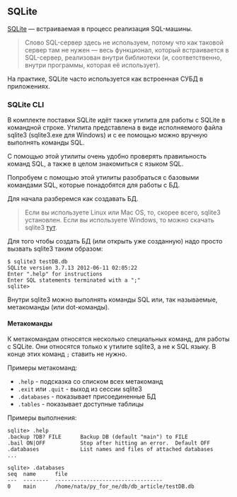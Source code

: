 ## SQLite

[SQLite](http://xgu.ru/wiki/SQLite) — встраиваемая в процесс реализация SQL-машины.

> Слово SQL-сервер здесь не используем, потому что как таковой сервер там не нужен — весь функционал, который встраивается в SQL-сервер, реализован внутри библиотеки (и, соответственно, внутри программы, которая её использует).

На практике, SQLite часто используется как встроенная СУБД в приложениях.


### SQLite CLI

В комплекте поставки SQLite идёт также утилита для работы с SQLite в командной строке.
Утилита представлена в виде исполняемого файла sqlite3 (sqlite3.exe для Windows) и с ее помощью можно вручную выполнять команды SQL.

С помощью этой утилиты очень удобно проверять правильность команд SQL, а также в целом знакомиться с языком SQL.

Попробуем с помощью этой утилиты разобраться с базовыми командами SQL, которые понадобятся для работы с БД.

Для начала разберемся как создавать БД.

> Если вы используете Linux или Mac OS, то, скорее всего, sqlite3 установлен. Если вы используете Windows, то можно скачать sqlite3 [тут](http://www.sqlite.org/download.html).

Для того чтобы создать БД (или открыть уже созданную) надо просто вызвать sqlite3 таким образом:
```
$ sqlite3 testDB.db
SQLite version 3.7.13 2012-06-11 02:05:22
Enter ".help" for instructions
Enter SQL statements terminated with a ";"
sqlite> 
```

Внутри sqlite3 можно выполнять команды SQL или, так называемые, метакоманды (или dot-команды).

#### Метакоманды
К метакомандам относятся несколько специальных команд, для работы с SQLite.
Они относятся только к утилите sqlite3, а не к SQL языку. В конце этих команд ```;``` ставить не нужно.

Примеры метакоманд:
* ```.help``` - подсказка со списком всех метакоманд
* ```.exit``` или ```.quit``` - выход из сессии sqlite3
* ```.databases``` - показывает присоединенные БД
* ```.tables``` - показывает доступные таблицы

Примеры выполнения:
```
sqlite> .help
.backup ?DB? FILE      Backup DB (default "main") to FILE
.bail ON|OFF           Stop after hitting an error.  Default OFF
.databases             List names and files of attached databases
...

sqlite> .databases
seq  name      file                                   
---  --------  ----------------------------------
0    main      /home/nata/py_for_ne/db/db_article/testDB.db              
```

